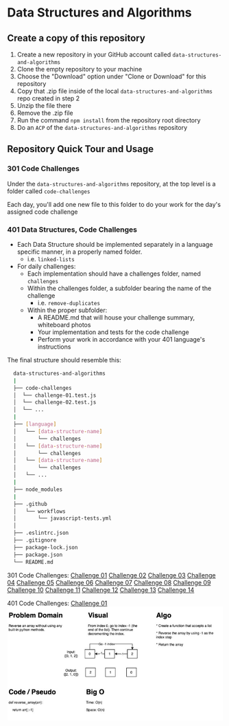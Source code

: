 # Data Structures and Algorithms

## Create a copy of this repository

1. Create a new repository in your GitHub account called `data-structures-and-algorithms`
1. Clone the empty repository to your machine
1. Choose the "Download" option under "Clone or Download" for this repository
1. Copy that .zip file inside of the local `data-structures-and-algorithms` repo created in step 2
1. Unzip the file there
1. Remove the .zip file
1. Run the command `npm install` from the repository root directory
1. Do an `ACP` of the `data-structures-and-algorithms` repository

## Repository Quick Tour and Usage

### 301 Code Challenges

Under the `data-structures-and-algorithms` repository, at the top level is a folder called `code-challenges`

Each day, you'll add one new file to this folder to do your work for the day's assigned code challenge

### 401 Data Structures, Code Challenges

- Each Data Structure should be implemented separately in a language specific manner, in a properly named folder.
  - i.e. `linked-lists`
- For daily challenges:
  - Each implementation should have a challenges folder, named `challenges`
  - Within the challenges folder, a subfolder bearing the name of the challenge
    - i.e. `remove-duplicates`
  - Within the proper subfolder:
    - A README.md that will house your challenge summary, whiteboard photos
    - Your implementation and tests for the code challenge
    - Perform your work in accordance with your 401 language's instructions

The final structure should resemble this:

```bash
  data-structures-and-algorithms
  |
  ├── code-challenges
  │  └── challenge-01.test.js
  │  └── challenge-02.test.js
  │  └── ...
  |
  ├── [language]
  │   └── [data-structure-name]
  │       └── challenges
  │   └── [data-structure-name]
  │       └── challenges
  │   └── [data-structure-name]
  │       └── challenges
  │   └── ...
  |
  ├── node_modules
  |
  ├── .github
  │   └── workflows
  │       └── javascript-tests.yml
  │
  ├── .eslintrc.json
  ├── .gitignore
  ├── package-lock.json
  ├── package.json
  └── README.md
```

301 Code Challenges:
[Challenge 01](code-challenges/challenges-01.test.js)
[Challenge 02](code-challenges/challenges-02.test.js)
[Challenge 03](code-challenges/challenges-03.test.js)
[Challenge 04](code-challenges/challenges-04.test.js)
[Challenge 05](code-challenges/challenges-05.test.js)
[Challenge 06](code-challenges/challenges-06.test.js)
[Challenge 07](code-challenges/challenges-07.test.js)
[Challenge 08](code-challenges/challenges-08.test.js)
[Challenge 09](code-challenges/challenges-09.test.js)
[Challenge 10](code-challenges/challenges-10.test.js)
[Challenge 11](code-challenges/challenges-11.test.js)
[Challenge 12](code-challenges/challenges-12.test.js)
[Challenge 13](code-challenges/challenges-13.test.js)
[Challenge 14](code-challenges/challenges-14.test.js)

401 Code Challenges:
[Challenge 01](python/challenges/array_reverse/array_reverse.py)
![Code-Challenge-01 Image](python/challenges/assets/array_reverse.jpeg)